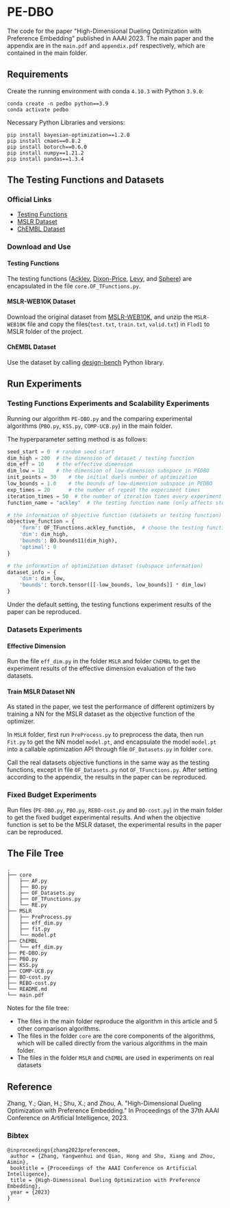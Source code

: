 # PE-DBO

The code for the paper "High-Dimensional Dueling Optimization with Preference Embedding" published in AAAI 2023. 
The main paper and the appendix are in the `main.pdf` and `appendix.pdf` respectively, which are contained in the main folder.

## Requirements

Create the running environment with conda `4.10.3` with Python `3.9.0`: 

```shell
conda create -n pedbo python==3.9
conda activate pedbo
```

Necessary Python Libraries and versions: 

```shell
pip install bayesian-optimization==1.2.0
pip install cmaes==0.8.2
pip install botorch==0.6.0
pip install numpy==1.21.2
pip install pandas==1.3.4
```

## The Testing Functions and Datasets

### Official Links

- [Testing Functions](http://www.sfu.ca/~ssurjano/optimization.html)
- [MSLR Dataset](https://www.microsoft.com/en-us/research/project/mslr/)
- [ChEMBL Dataset](https://www.ebi.ac.uk/chembl/)

### Download and Use

#### Testing Functions

The testing functions ([Ackley](http://www.sfu.ca/~ssurjano/ackley.html),
[Dixon-Price](http://www.sfu.ca/~ssurjano/dixonpr.html),
[Levy](http://www.sfu.ca/~ssurjano/levy.html), and
[Sphere](http://www.sfu.ca/~ssurjano/spheref.html)) are encapsulated 
in the file `core.OF_TFunctions.py`. 

#### MSLR-WEB10K Dataset

Download the original dataset from [MSLR-WEB10K](https://1drv.ms/u/s!AtsMfWUz5l8nbOIoJ6Ks0bEMp78), 
and unzip the `MSLR-WEB10K` file and copy the files(`test.txt`, 
`train.txt`, `valid.txt`) in `Flod1` to MSLR folder of the project. 

#### ChEMBL Dataset

Use the dataset by calling
[design-bench](https://github.com/brandontrabucco/design-bench) 
Python library.

## Run Experiments

### Testing Functions Experiments and Scalability Experiments

Running our algorithm `PE-DBO.py` and the comparing experimental algorithms
(`PBO.py`, `KSS.py`, `COMP-UCB.py`) in the main folder. 

The hyperparameter setting method is as follows: 

```python
seed_start = 0  # random seed start
dim_high = 200  # the dimension of dataset / testing function
dim_eff = 10    # the effective dimension
dim_low = 12    # the dimension of low-dimension subspace in PEDBO
init_points = 30    # the initial duels number of optimization
low_bounds = 1.0    # the bounds of low-dimension subspace in PEDBO
exp_times = 20      # the number of repeat the experiment times
iteration_times = 50  # the number of iteration times every experiment
function_name = "ackley"  # the testing function name (only affects storage)

# the information of objective function (datasets or testing function)
objective_function = {
    'form': OF_TFunctions.ackley_function,  # choose the testing function
    'dim': dim_high,
    'bounds': BO.bounds11(dim_high),
    'optimal': 0
}

# the information of optimization dataset (subspace information)
dataset_info = {
    'dim': dim_low,
    'bounds': torch.tensor([[-low_bounds, low_bounds]] * dim_low)
}
```

Under the default setting, the testing functions experiment results of the paper 
can be reproduced. 

### Datasets Experiments

#### Effective Dimension

Run the file `eff_dim.py` in the folder `MSLR` and folder `ChEMBL` to get 
the experiment results of the effective dimension evaluation 
of the two datasets.

#### Train MSLR Dataset NN

As stated in the paper, we test the performance of different optimizers 
by training a NN for the MSLR dataset as the objective function of the 
optimizer. 

In `MSLR` folder, first run `PreProcess.py` to preprocess the data, then 
run `Fit.py` to get the NN model `model.pt`, 
and encapsulate the model `model.pt` into a callable optimization API 
through file `OF_Datasets.py` in folder `core`.

Call the real datasets objective functions in the same way as the testing
functions, except in file `OF_Datasets.py` not `OF_TFunctions.py`. 
After setting according to the appendix, the results in the paper 
can be reproduced. 

### Fixed Budget Experiments

Run files (`PE-DBO.py`, `PBO.py`, `REBO-cost.py` and `BO-cost.py`)
in the main folder to get the fixed budget experimental results. 
And when the objective function is set to be the MSLR dataset, 
the experimental results in the paper can be reproduced.

## The File Tree

```shell
.
├── core
│   ├── AF.py
│   ├── BO.py
│   ├── OF_Datasets.py
│   ├── OF_TFunctions.py
│   └── RE.py
├── MSLR
│   ├── PreProcess.py
│   ├── eff_dim.py
│   ├── fit.py
│   └── model.pt
├── ChEMBL
│   └── eff_dim.py
├── PE-DBO.py
├── PBO.py
├── KSS.py
├── COMP-UCB.py
├── BO-cost.py
├── REBO-cost.py
└── README.md
└── main.pdf
```

Notes for the file tree:
- The files in the main folder reproduce the algorithm in this article and 5 other
comparison algorithms.
- The files in the folder `core` are the core components of the algorithms, 
which will be called directly from the various algorithms in the main folder.
- The files in the folder `MSLR` and `ChEMBL` are used in 
experiments on real datasets

## Reference
Zhang, Y.; Qian, H.; Shu, X.; and Zhou, A. "High-Dimensional Dueling Optimization with Preference Embedding." In Proceedings of 
the 37th AAAI Conference on Artificial Intelligence, 2023.
### Bibtex
```shell
@inproceedings{zhang2023preferenceem,
 author = {Zhang, Yangwenhui and Qian, Hong and Shu, Xiang and Zhou, Aimin},
 booktitle = {Proceedings of the AAAI Conference on Artificial Intelligence},
 title = {High-Dimensional Dueling Optimization with Preference Embedding},
 year = {2023}
}
```
